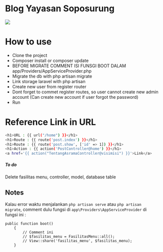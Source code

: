 # Blog Yayasan Soposurung
![](https://pbs.twimg.com/profile_images/3559272665/3f899c272f3f036a5c1631b8b4f228f6_400x400.png)

# How to use
- Clone the project
- Composer install or composer update
- BEFORE MIGRATE COMMENT ISI FUNSGI BOOT DALAM app/Providers/AppServiceProvider.php
- Migrate the db with php artisan migrate
- Link storage laravel with php artisan
- Create new user from register router
- Dont forget to commet register routes, so user cannot create new admin account (Can create new account if user forgot the password)
- Run

# Reference Link in URL
```sh
<h1>URL : {{ url("/home") }}</h1>
<h1>Route : {{ route('post.index') }}</h1>
<h1>Route : {{ route('post.show', ['id' => 1]) }}</h1>
<h1>Action : {{ action('PostController@home') }}</h1>
<a href='{{ action("TentangAsramaController@visimisi") }}'>Link</a>
```

##### To do
Delete fasilitas menu, controller, model, database table

## Notes
Kalau error waktu menjalankan `php artisan serve` atau `php artisan migrate`, comment dulu fungsi di `app\Providers\AppServiceProvider` di fungsi ini :
```
public function boot()
    {
        // Comment ini
        // $fasilitas_menu = FasilitasMenu::all();
        // View::share('fasilitas_menu', $fasilitas_menu);
    }
```
